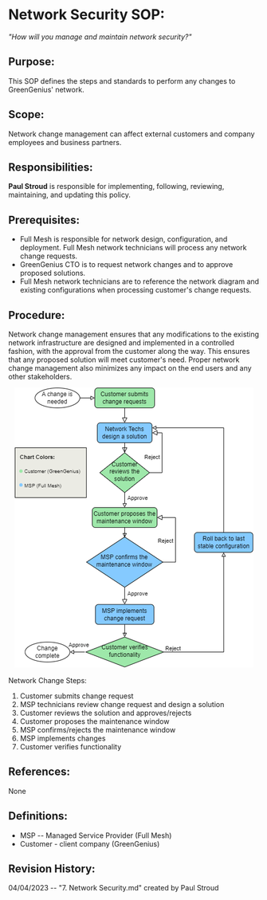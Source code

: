 
# Network Security SOP:
_"How will you manage and maintain network security?"_


## Purpose:

This SOP defines the steps and standards to perform any changes to GreenGenius' network.

## Scope:

Network change management can affect external customers and company employees and business partners.

## Responsibilities:

**Paul Stroud** is responsible for implementing, following, reviewing, maintaining, and updating this policy.


## Prerequisites:

- Full Mesh is responsible for network design, configuration, and deployment. Full Mesh network technicians will process any network change requests.<br>
- GreenGenius CTO is to request network changes and to approve proposed solutions.<br>
- Full Mesh network technicians are to reference the network diagram and existing configurations when processing customer's change requests.<br>

## Procedure:

Network change management ensures that any modifications to the existing network infrastructure are designed and implemented in a controlled fashion, with the approval from the customer along the way. This ensures that any proposed solution will meet customer's need. Proper network change management also minimizes any impact on the end users and any other stakeholders.

<center>
  <img src="301%20project%20SOP%206%20Network%20Chg%20Mgmt.drawio.png">
</center>

Network Change Steps:
1. Customer submits change request
2. MSP technicians review change request and design a solution
3. Customer reviews the solution and approves/rejects
4. Customer proposes the maintenance window
5. MSP confirms/rejects the maintenance window
6. MSP implements changes
7. Customer verifies functionality


## References:
None<br>

## Definitions:

- MSP -- Managed Service Provider (Full Mesh)
- Customer - client company (GreenGenius)

## Revision History:

04/04/2023 -- "7. Network Security.md" created by Paul Stroud
